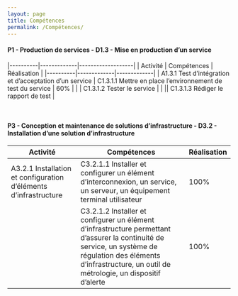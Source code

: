 ```yaml
---
layout: page
title: Compétences
permalink: /Compétences/
---
```


#### __P1 - Production de services - D1.3 - Mise en production d’un service__

|----------|-------------|-------------------|
| Activité | Compétences | Réalisation |
|----------|-------------|-------------|
| A1.3.1 Test d’intégration et d’acceptation d’un service | C1.3.1.1 Mettre en place l’environnement de test du service | 60% |
|                                | C1.3.1.2 Tester le service | |
|| C1.3.1.3 Rédiger le rapport de test |

&nbsp;

#### __P3 - Conception et maintenance de solutions d’infrastructure - D3.2 - Installation d’une solution d’infrastructure__

| Activité | Compétences | Réalisation |
|----------|-------------|-------------|
| A3.2.1 Installation et configuration d’éléments d’infrastructure| C3.2.1.1 Installer et configurer un élément d’interconnexion, un service, un serveur, un équipement terminal utilisateur | 100% |
|                                | C3.2.1.2 Installer et configurer un élément d’infrastructure permettant d’assurer la continuité de service, un système de régulation des éléments d’infrastructure, un outil de métrologie, un dispositif d’alerte | 100% |


